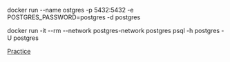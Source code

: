 docker run --name ostgres -p 5432:5432 -e POSTGRES_PASSWORD=postgres -d postgres

docker run -it --rm --network postgres-network postgres psql -h postgres -U postgres

[Practice](https://letscode.blog/2021/06/25/react-gin-blog-9-19-hashing-password/)